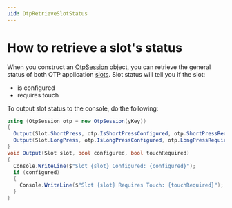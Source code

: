 ```yaml
---
uid: OtpRetrieveSlotStatus
---
```


<!-- Copyright 2021 Yubico AB

Licensed under the Apache License, Version 2.0 (the "License");
you may not use this file except in compliance with the License.
You may obtain a copy of the License at

    http://www.apache.org/licenses/LICENSE-2.0

Unless required by applicable law or agreed to in writing, software
distributed under the License is distributed on an "AS IS" BASIS,
WITHOUT WARRANTIES OR CONDITIONS OF ANY KIND, either express or implied.
See the License for the specific language governing permissions and
limitations under the License. -->

# How to retrieve a slot's status

When you construct an [OtpSession](xref:Yubico.YubiKey.Otp.OtpSession) object, you can retrieve the general status of
both OTP application [slots](xref:OtpSlots). Slot status will tell you if the slot:

* is configured
* requires touch

To output slot status to the console, do the following:

```C#
using (OtpSession otp = new OtpSession(yKey))
{
  Output(Slot.ShortPress, otp.IsShortPressConfigured, otp.ShortPressRequiresTouch);
  Output(Slot.LongPress, otp.IsLongPressConfigured, otp.LongPressRequiresTouch);
}
void Output(Slot slot, bool configured, bool touchRequired)
{
  Console.WriteLine($"Slot {slot} Configured: {configured}");
  if (configured)
  {
    Console.WriteLine($"Slot {slot} Requires Touch: {touchRequired}");
  }
}
```
